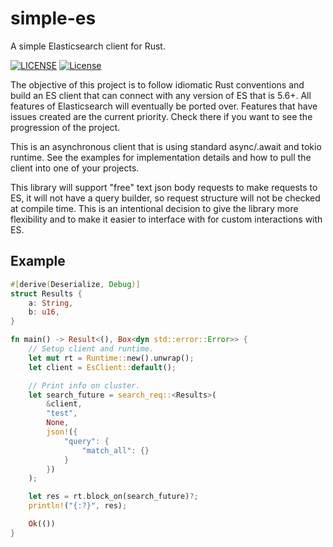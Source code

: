 # simple-es
A simple Elasticsearch client for Rust.

[![LICENSE](https://img.shields.io/badge/license-MIT-blue.svg)](LICENSE)
[![License](https://img.shields.io/badge/License-Apache%202.0-blue.svg)](https://opensource.org/licenses/Apache-2.0)

The objective of this project is to follow idiomatic Rust conventions and build an ES client that can connect with any version of ES that is 5.6+. All features of Elasticsearch will eventually be ported over. Features that have issues created are the current priority. Check there if you want to see the progression of the project.

This is an asynchronous client that is using standard async/.await and tokio runtime. See the examples for implementation details and how to pull the client into one of your projects.

This library will support "free" text json body requests to make requests to ES, it will not have a query builder, so request structure will not be checked at compile time. This is an intentional decision to give the library more flexibility and to make it easier to interface with for custom interactions with ES.

## Example
```rust
#[derive(Deserialize, Debug)]
struct Results {
    a: String,
    b: u16,
}

fn main() -> Result<(), Box<dyn std::error::Error>> {
    // Setup client and runtime.
    let mut rt = Runtime::new().unwrap();
    let client = EsClient::default();

    // Print info on cluster.
    let search_future = search_req::<Results>(
        &client,
        "test",
        None,
        json!({
            "query": {
                "match_all": {}
            }
        })
    );

    let res = rt.block_on(search_future)?;
    println!("{:?}", res);

    Ok(())
}
```
